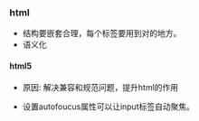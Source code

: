 ### html
*  结构要嵌套合理，每个标签要用到对的地方。
*  语义化

#### html5
* 原因: 解决兼容和规范问题，提升html的作用

* 设置autofoucus属性可以让input标签自动聚焦。
